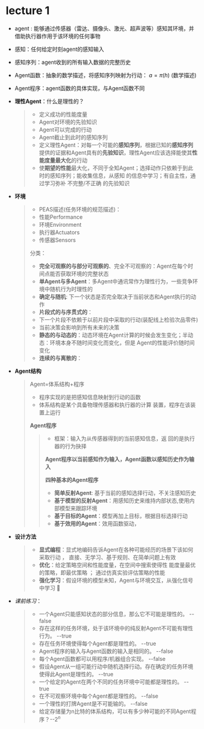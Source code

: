 # lecture 1

+ agent : 能够通过传感器（雷达、摄像头、激光、超声波等）感知其环境，并借助执行器作用于该环境的任何事物

+ 感知：任何给定时刻agent的感知输入

+ 感知序列：agent收到的所有输入数据的完整历史

+ Agent函数：抽象的数学描述，将感知序列映射为行动：    $a=\pi(h)$   (数学描述)

+ Agent程序：agent函数的具体实现，与Agent函数不同 

+ **理性Agent**：什么是理性的？

  >+ 定义成功的性能度量
  >+ Agent对环境的先验知识
  >+ Agent可以完成的行动
  >+ Agent截止到此时的感知序列
  >+ 定义理性Agent：对每一个可能的**感知序列**，根据已知的**感知序列** 提供的证据和Agent具有的**先验知识**，理性Agent应该选择能使其**性能度量最大化**的行动
  >+ 使**期望的性能**最大化，不同于全知Agent；选择动作只依赖于到此时的感知序列；能收集信息，从感知 的信息中学习；有自主性，通过学习弥补 不完整/不正确 的先验知识

+ **环境**

  >+ PEAS描述(任务环境的规范描述)：
  >  + 性能Performance
  >  + 环境Environment
  >  + 执行器Actuators
  >  + 传感器Sensors
  >
  >分类：
  >
  >+ **完全可观察的与部分可观察的**、完全不可观察的：Agent在每个时间点能否获取环境的完整状态
  >+ **单Agent与多Agent**：多Agent中通讯常作为理性行为，一些竞争环境中随机行为时理性的
  >+ **确定与随机**: 下一个状态是否完全取决于当前状态和Agent执行的动作
  >+ **片段式的与序贯式的**：
  >  + 下一个片段不依赖于以前片段中采取的行动(装配线上检验次品零件)
  >  + 当前决策会影响到所有未来的决策
  >+ **静态的与动态的**：动态环境在Agent计算的时候会发生变化；半动态：环境本身不随时间变化而变化，但是 Agent的性能评价随时间变化 
  >+ **连续的与离散的**： 

+ **Agent结构**

  >Agent=体系结构+程序
  >
  >+ 程序实现的是把感知信息映射到行动的函数
  >+ 体系结构是某个具备物理传感器和执行器的计算 装置，程序在该装置上运行
  >
  >**Agent程序**
  >
  >>+ 框架：输入为从传感器得到的当前感知信息，返 回的是执行器的行为抉择
  >>
  >>  **Agent程序以当前感知作为输入，Agent函数以感知历史作为输入**
  >>
  >>**四种基本的Agent程序**
  >>
  >>+ **简单反射Agent**: 基于当前的感知选择行动，不关注感知历史
  >>+ **基于模型的反射Agent**：用感知历史来维持内部状态,使用内部模型来跟踪环境
  >>+ **基于目标的Agent**：模型再加上目标，根据目标选择行动
  >>+ **基于效用的Agent**：效用函数驱动， 

+ **设计方法**

  >+ **显式编程**：显式地编码告诉Agent在各种可能经历的场景下该如何采取行动 ， 直接、无学习、基于规则、在简单问题上有效 
  >+ **优化**：给定策略空间和性能度量，在空间中搜索使得性 能度量最优的策略，即最优策略  ； 通过仿真实验评估策略的性能
  >+ **强化学习**：假设环境的模型未知，Agent与环境交互，从强化信号中学习 :dog:
  >
  
+ *课前练习*：

  >+ 一个Agent只能感知状态的部分信息，那么它不可能是理性的。  --false
  >+ 存在这样的任务环境，处于该环境中的纯反射Agent不可能有理性行为。 --true
  >+ 存在任务环境使得每个Agent都是理性的。 --true
  >+ Agent程序的输入与Agent函数的输入是相同的。 --false
  >+ 每个Agent函数都可以用程序/机器组合实现。 --false
  >+ 假设Agent从一组可能行动中随机选择行动。存在确定的任务环境使得此Agent是理性的。 --true
  >+ 一个给定的Agent在两个不同的任务环境中可能都是理性的。 --true
  >+ 在不可观察环境中每个Agent都是理性的。 --false
  >+ 一个理性的打牌Agent是不可能输的。 --false
  >+ 给定存储量为n比特的体系结构，可以有多少种可能的不同Agent程序？--$2^n$

  
